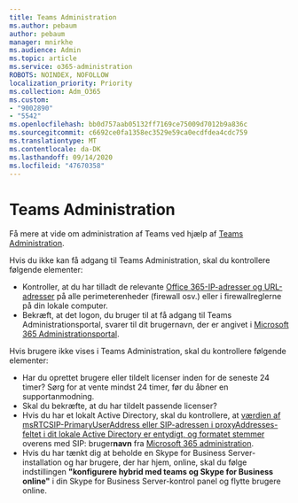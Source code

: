 ```yaml
---
title: Teams Administration
ms.author: pebaum
author: pebaum
manager: mnirkhe
ms.audience: Admin
ms.topic: article
ms.service: o365-administration
ROBOTS: NOINDEX, NOFOLLOW
localization_priority: Priority
ms.collection: Adm_O365
ms.custom:
- "9002890"
- "5542"
ms.openlocfilehash: bb0d757aab05132ff7169ce75009d7012b9a836c
ms.sourcegitcommit: c6692ce0fa1358ec3529e59ca0ecdfdea4cdc759
ms.translationtype: MT
ms.contentlocale: da-DK
ms.lasthandoff: 09/14/2020
ms.locfileid: "47670358"
---
```

# <a name="teams-admin-center"></a>Teams Administration

Få mere at vide om administration af Teams ved hjælp af [Teams Administration](https://docs.microsoft.com/microsoftteams/manage-teams-skypeforbusiness-admin-center).

Hvis du ikke kan få adgang til Teams Administration, skal du kontrollere følgende elementer:

- Kontroller, at du har tilladt de relevante [Office 365-IP-adresser og URL-adresser](https://docs.microsoft.com/Office365/Enterprise/office-365-ip-web-service) på alle perimeterenheder (firewall osv.) eller i firewallreglerne på din lokale computer.
- Bekræft, at det logon, du bruger til at få adgang til Teams Administrationsportal, svarer til dit brugernavn, der er angivet i [Microsoft 365 Administrationsportal](https://admin.microsoft.com/Adminportal/Home?source=applauncher#/users).

Hvis brugere ikke vises i Teams Administration, skal du kontrollere følgende elementer:

- Har du oprettet brugere eller tildelt licenser inden for de seneste 24 timer? Sørg for at vente mindst 24 timer, før du åbner en supportanmodning.
- Skal du bekræfte, at du har tildelt passende licenser?
- Hvis du har et lokalt Active Directory, skal du kontrollere, at [værdien af msRTCSIP-PrimaryUserAddress eller SIP-adressen i proxyAddresses-feltet i dit lokale Active Directory er entydigt, og formatet stemmer](https://docs.microsoft.com/skypeforbusiness/troubleshoot/online-configuration/msrtcsip-primaryuseraddress-proxyaddaddress) overens med SIP: bruger**navn** fra [Microsoft 365 administration](https://admin.microsoft.com/Adminportal/Home?source=applauncher#/users).
- Hvis du har tænkt dig at beholde en Skype for Business Server-installation og har brugere, der har hjem, online, skal du følge indstillingen **"konfigurere hybrid med teams og Skype for Business online"** i din Skype for Business Server-kontrol panel og flytte brugere online.
